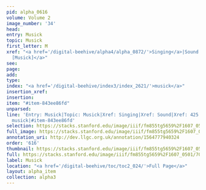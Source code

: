 ```yaml
---
pid: alpha_0616
volume: Volume 2
image_number: '34'
head: 
entry: Musick
topic: Musick
first_letter: M
xref: "<a href='/digital-beehive/alpha4/alpha_0872/'>Singing</a>|Sound|<a href='/digital-beehive/toc/toc2_109/'>425
  [Musick]</a>"
see: 
page: 
add: 
type: 
index: "<a href='/digital-beehive/index3/index_2621/'>musick</a>"
insertion_xref: 
insertion: 
item: "#item-843ee86fd"
unparsed: 
line: 'Entry: Musick|Topic: Musick|Xref: Singing|Xref: Sound|Xref: 425 [Musick]|Index:
  musick|#item-843ee86fd'
selection: https://stacks.stanford.edu/image/iiif/fm855tg5659%2F1607_0501/704,3921,3033,555/full/0/default.jpg
full_image: https://stacks.stanford.edu/image/iiif/fm855tg5659%2F1607_0501/full/full/0/default.jpg
annotation_uri: http://dev.llgc.org.uk/annotation/1564777940324
order: '616'
thumbnail: https://stacks.stanford.edu/image/iiif/fm855tg5659%2F1607_0501/704,3921,600,180/250,/0/default.jpg
full: https://stacks.stanford.edu/image/iiif/fm855tg5659%2F1607_0501/704,3921,3033,555/full/0/default.jpg
label: Musick
location: "<a href='/digital-beehive/toc/toc2_024/'>Full Page</a>"
layout: alpha_item
collection: alpha3
---
```

